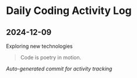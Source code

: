 # Daily Coding Activity Log

## 2024-12-09

Exploring new technologies

> Code is poetry in motion.

*Auto-generated commit for activity tracking*
